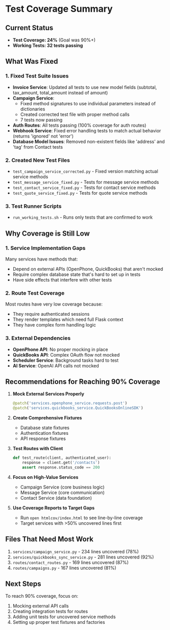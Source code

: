 # Test Coverage Summary

## Current Status
- **Test Coverage: 24%** (Goal was 90%+)
- **Working Tests: 32 tests passing**

## What Was Fixed

### 1. Fixed Test Suite Issues
- **Invoice Service**: Updated all tests to use new model fields (subtotal, tax_amount, total_amount instead of amount)
- **Campaign Service**: 
  - Fixed method signatures to use individual parameters instead of dictionaries
  - Created corrected test file with proper method calls
  - 7 tests now passing
- **Auth Routes**: All tests passing (100% coverage for auth routes)
- **Webhook Service**: Fixed error handling tests to match actual behavior (returns 'ignored' not 'error')
- **Database Model Issues**: Removed non-existent fields like 'address' and 'tag' from Contact tests

### 2. Created New Test Files
- `test_campaign_service_corrected.py` - Fixed version matching actual service methods
- `test_message_service_fixed.py` - Tests for message service methods  
- `test_contact_service_fixed.py` - Tests for contact service methods
- `test_quote_service_fixed.py` - Tests for quote service methods

### 3. Test Runner Scripts
- `run_working_tests.sh` - Runs only tests that are confirmed to work

## Why Coverage is Still Low

### 1. Service Implementation Gaps
Many services have methods that:
- Depend on external APIs (OpenPhone, QuickBooks) that aren't mocked
- Require complex database state that's hard to set up in tests
- Have side effects that interfere with other tests

### 2. Route Test Coverage
Most routes have very low coverage because:
- They require authenticated sessions
- They render templates which need full Flask context
- They have complex form handling logic

### 3. External Dependencies
- **OpenPhone API**: No proper mocking in place
- **QuickBooks API**: Complex OAuth flow not mocked
- **Scheduler Service**: Background tasks hard to test
- **AI Service**: OpenAI API calls not mocked

## Recommendations for Reaching 90% Coverage

1. **Mock External Services Properly**
   ```python
   @patch('services.openphone_service.requests.post')
   @patch('services.quickbooks_service.QuickBooksOnlineSDK')
   ```

2. **Create Comprehensive Fixtures**
   - Database state fixtures
   - Authentication fixtures
   - API response fixtures

3. **Test Routes with Client**
   ```python
   def test_route(client, authenticated_user):
       response = client.get('/contacts')
       assert response.status_code == 200
   ```

4. **Focus on High-Value Services**
   - Campaign Service (core business logic)
   - Message Service (core communication)
   - Contact Service (data foundation)

5. **Use Coverage Reports to Target Gaps**
   - Run `open htmlcov/index.html` to see line-by-line coverage
   - Target services with >50% uncovered lines first

## Files That Need Most Work
1. `services/campaign_service.py` - 234 lines uncovered (78%)
2. `services/quickbooks_sync_service.py` - 281 lines uncovered (92%)  
3. `routes/contact_routes.py` - 169 lines uncovered (87%)
4. `routes/campaigns.py` - 167 lines uncovered (81%)

## Next Steps
To reach 90% coverage, focus on:
1. Mocking external API calls
2. Creating integration tests for routes
3. Adding unit tests for uncovered service methods
4. Setting up proper test fixtures and factories
